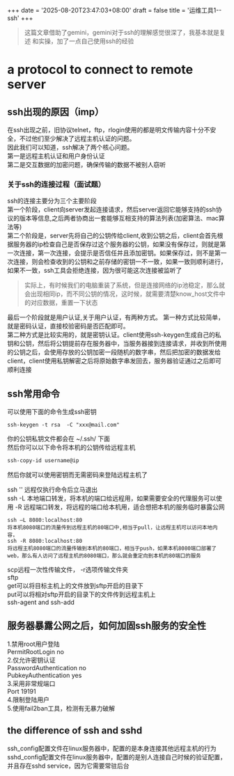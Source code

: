 +++
date = '2025-08-20T23:47:03+08:00'
draft = false
title = '运维工具1--ssh'
+++
> 这篇文章借助了gemini，gemini对于ssh的理解感觉很深了，我基本就是复述
>和实操，加了一点自己使用ssh的经验
# a protocol to connect to remote server
## ssh出现的原因（imp）
在ssh出现之前，旧协议telnet，ftp，rlogin使用的都是明文传输内容十分不安全，不过他们至少解决了远程主机认证的问题。  
因此我们可以知道，ssh解决了两个核心问题。  
第一是远程主机认证和用户身份认证  
第二是交互数据的加密问题，确保传输的数据不被别人窃听  
### 关于ssh的连接过程（面试题）
ssh的连接主要分为三个主要阶段  
第一个阶段，client向server发起连接请求，然后server返回它能够支持的ssh协议的版本等信息,之后两者协商出一套能够互相支持的算法列表(加密算法、mac算法等)  
第二个阶段是，server先将自己的公钥传给client,收到公钥之后，client会首先根据服务器的ip检查自己是否保存过这个服务器的公钥，如果没有保存过，则就是第一次连接，第一次连接，会提示是否信任并且添加密钥。如果保存过，则不是第一次连接，则会检查收到的公钥和之前存储的密钥一不一致，如果一致则顺利进行，如果不一致，ssh工具会拒绝连接，因为很可能这次连接被监听了  
> 实际上，有时候我们的电脑重装了系统，但是连接网络的ip池稳定，那么就会出现相同ip，而不同公钥的情况，这时候，就需要清楚know_host文件中的对应数据，重置一下状态

最后一个阶段就是用户认证,关于用户认证，有两种方式。
第一种方式比较简单，就是密码认证，直接校验密码是否匹配即可。  
第二种方式是比较实用的，就是密钥认证。client使用ssh-keygen生成自己的私钥和公钥，然后将公钥提前存在服务器中，当服务器接到连接请求，并收到所使用的公钥之后，会使用存放的公钥加密一段随机的数字串，然后把加密的数据发给client，client使用私钥解密之后将原始数字串发回去，服务器验证通过之后即可顺利连接


## ssh常用命令
可以使用下面的命令生成ssh密钥  
```
ssh-keygen -t rsa  -C "xxx@mail.com"
```  
你的公钥私钥文件都会在 ~/.ssh/ 下面  
然后你可以以下命令将本机的公钥传给远程主机  
``` bash
ssh-copy-id username@ip
```
然后你就可以使用密钥而无需密码来登陆远程主机了 

ssh '' 远程仅执行命令后立马退出  
ssh
    -L 本地端口转发，将本机的端口给远程用，如果需要安全的代理服务可以使用
    -R 远程端口转发，将远程的端口给本机用，适合想把本机的服务临时暴露公网
```
ssh —L 8080:localhost:80
将本机8080端口的流量传到远程主机的80端口中,相当于pull，让远程主机可以访问本地内容，
ssh -R 8080:localhost:80
将远程主机8080端口的流量传输到本机的80端口，相当于push，如果本机8080端口部署了web，那么有人访问了远程主机的8080端口，那么就会重定向到本机的80端口的服务
```
scp远程一次性传输文件， -r选项传输文件夹  
sftp  
    get可以将目标主机上的文件放到sftp开启的目录下  
    put可以将相对sftp开启的目录下的文件传到远程主机上  
ssh-agent and ssh-add  

## 服务器暴露公网之后，如何加固ssh服务的安全性
1.禁用root用户登陆  
PermitRootLogin no  
2.仅允许密钥认证  
PasswordAuthentication no  
PubkeyAuthentication yes  
3.采用非常规端口  
Port 19191  
4.限制登陆用户  
5.使用fail2ban工具，检测有无暴力破解  

## the difference of ssh and sshd
ssh_config配置文件在linux服务器中，配置的是本身连接其他远程主机的行为
sshd_config配置文件在linux服务器中，配置的是别人连接自己时候的验证配置，并且存在sshd service，因为它需要常驻后台